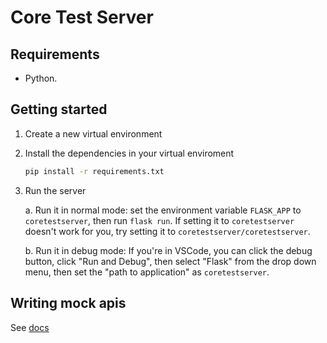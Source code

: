 # Core Test Server

## Requirements

- Python.

## Getting started

1. Create a new virtual environment
2. Install the dependencies in your virtual enviroment
    ```bash
    pip install -r requirements.txt
    ```
3. Run the server

    a. Run it in normal mode: set the environment variable `FLASK_APP` to `coretestserver`, then run `flask run`. If setting it to `coretestserver` doesn't work for you, try setting it to `coretestserver/coretestserver`.

    b. Run it in debug mode: If you're in VSCode, you can click the debug button, click "Run and Debug", then select "Flask" from the drop down menu, then set
    the "path to application" as `coretestserver`.

## Writing mock apis

See [docs](./docs/writing-mock-apis.md)

